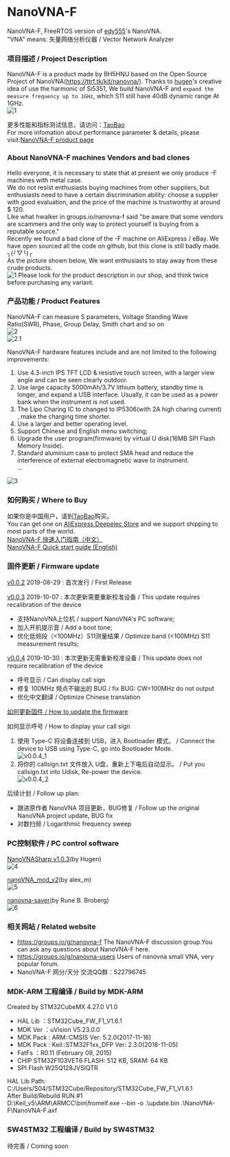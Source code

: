 # NanoVNA-F
NanoVNA-F, FreeRTOS version of [edy555](https://github.com/ttrftech/NanoVNA)'s NanoVNA.  
"VNA" means: 矢量网络分析仪器 / Vector Network Analyzer  

### 项目描述 / Project Description
NanoVNA-F is a product made by BH5HNU based on the Open Source Project of NanoVNA(https://ttrf.tk/kit/nanovna/).
Thanks to [hugen](https://github.com/hugen79/NanoVNA-H)'s creative idea of use the harmonic of Si5351, We build NanoVNA-F and `expand the measure frequency up to 1GHz`, which S11 still have 40dB dynamic range At 1GHz.  
![1](https://s1.imgsha.com/2019/10/07/NanoVNA-F_main_pic.jpg)  

更多性能和指标测试信息，请访问：[TaoBao](https://hamelec.taobao.com)  
For more infomation about performance parameter & details, please visit:[NanoVNA-F product page](https://www.aliexpress.com/item/4000402236126.html)  

### About NanoVNA-F machines Vendors and bad clones
Hello everyone, it is necessary to state that at present we only produce -F machines with metal case.  
We do not resist enthusiasts buying machines from other suppliers, but enthusiasts need to have a certain discrimination ability: choose a supplier with good evaluation, and the price of the machine is trustworthy at around $ 120.  
Like what hwalker in groups.io/nanovna-f said "be aware that some vendors are scammers and the only way to protect yourself is buying from a reputable source."  
Recently we found a bad clone of the -F machine on AliExpress / eBay. We have open sourced all the code on github, but this clone is still badly made. ╮(╯▽╰)╭  
As the picture shown below, We want enthusiasts to stay away from these crude products.  
![1](https://s1.imgsha.com/2019/11/30/Bad_Clone.jpg)
Please look for the product description in our shop, and think twice before purchasing any variant.  

### 产品功能 / Product Features
NanoVNA-F can measure S parameters, Voltage Standing Wave Ratio(SWR), Phase, Group Delay, Smith chart and so on  
![2](https://s1.imgsha.com/2019/11/25/NanoVNA-F_rf_kit_s21_logo.jpg)  
![2.1](https://s1.imgsha.com/2019/11/25/NanoVNA-F_rf_kit_s11_logo.jpg)  

NanoVNA-F hardware features include and are not limited to the following improvements:  
1. Use 4.3-inch IPS TFT LCD & resistive touch screen, with a larger view angle and can be seen clearly outdoor.  
2. Use large capacity 5000mAh/3.7V lithium battery, standby time is longer, and expand a USB interface. Usually, it can be used as a power bank when the instrument is not used.  
3. The Lipo Charing IC to changed to IP5306(with 2A high charing current) , make the charging time shorter.  
4. Use a larger and better operating level.  
5. Support Chinese and English menu switching;  
6. Upgrade the user program(firmware) by virtual U disk(16MB SPI Flash Memory Inside).  
7. Standard aluminium case to protect SMA head and reduce the interference of external electromagnetic wave to instrument.  
...  

![3](https://s1.imgsha.com/2019/10/07/NanoVNA-F_block_diagram.png)  

### 如何购买 / Where to Buy
如果你是中国用户，请到[TaoBao](https://hamelec.taobao.com)购买。  
You can get one on [AliExpress Deepelec Store](https://deepelec.aliexpress.com) and we support shipping to most parts of the world.  
[NanoVNA-F 快速入门指南（中文）](http://www.deepelec.com/files/NanoVNA-F_Menu_Structure_Quick_start_guide_v1.1_zh-cn.pdf)  
[NanoVNA-F Quick start guide (English)](http://www.deepelec.com/files/NanoVNA-F_Menu_Structure_Quick_start_guide_v1.1.pdf)  

### 固件更新 / Firmware update
[v0.0.2](http://www.deepelec.com/files/NanoVNA-F_APP_v0.0.2.zip) 2019-08-29 : 首次发行 / First Release  

[v0.0.3](http://www.deepelec.com/files/NanoVNA-F_APP_v0.0.3.zip) 2019-10-07 : 本次更新需要重新校准设备 / This update requires recalibration of the device  
* 支持NanoVNA上位机 / support NanoVNA's PC software;
* 加入开机提示音 / Add a boot tone;
* 优化低频段（<100MHz）S11测量结果 / Optimize band (<100MHz) S11 measurement results;  

[v0.0.4](http://www.deepelec.com/files/NanoVNA-F_APP_v0.0.4.zip) 2019-10-30 : 本次更新无需重新校准设备 / This update does not require recalibration of the device  
* 呼号显示 / Can display call sign
* 修复 100MHz 频点不输出的 BUG / fix BUG: CW=100MHz do not output
* 优化中文翻译 / Optimize Chinese translation

[如何更新固件 / How to update the firmware](https://github.com/flyoob/NanoVNA-F_Boot)

如何显示呼号 / How to display your call sign
1. 使用 Type-C 将设备连接到 USB，进入 Bootloader 模式。 / Connect the device to USB using Type-C, go into Bootloader Mode.  
![v0.0.4_1](https://s1.imgsha.com/2019/10/30/v0.0.4_3.png)
2. 将你的 callsign.txt 文件放入 U盘，重新上下电后自动显示。 / Put you callsign.txt into Udisk, Re-power the device.  
![v0.0.4_2](https://s1.imgsha.com/2019/10/30/v0.0.4_1.jpg)

后续计划 / Follow up plan:
* 跟进原作者 NanoVNA 项目更新，BUG修复 / Follow up the original NanoVNA project update, BUG fix
* 对数扫频 / Logarithmic frequency sweep

### PC控制软件 / PC control software
[NanoVNASharp v1.0.3](http://www.deepelec.com/files/NanoVNASharp.zip)(by Hugen)  
![4](https://s1.imgsha.com/2019/10/07/NanoVNASharp.jpg)

[nanoVNA_mod_v2](http://www.deepelec.com/files/nanoVNA_mod_v2.zip)(by alex_m)  
![5](https://s1.imgsha.com/2019/10/07/nanoVNA_mod_v2.jpg)

[nanovna-saver](https://github.com/mihtjel/nanovna-saver/releases)(by Rune B. Broberg)  
![6](https://s1.imgsha.com/2019/10/07/nanovna-saver.v0.1.0.jpg)

### 相关网站 / Related website
* https://groups.io/g/nanovna-f The NanoVNA-F discussion group.You can ask any questions about NanoVNA-F here.
* https://groups.io/g/nanovna-users Users of nanovna small VNA, very popular forum.
* NanoVNA-F 网分/天分 交流QQ群：522796745

### MDK-ARM 工程编译 / Build by MDK-ARM
Created by STM32CubeMX 4.27.0 V1.0
* HAL Lib  ：STM32Cube_FW_F1_V1.6.1
* MDK Ver  ：uVision V5.23.0.0
* MDK Pack : ARM::CMSIS Ver: 5.2.0(2017-11-16)
* MDK Pack : Keil::STM32F1xx_DFP Ver: 2.3.0(2018-11-05)
* FatFs    ：R0.11 (February 09, 2015)
* CHIP
STM32F103VET6 FLASH: 512 KB, SRAM: 64 KB
* SPI Flash
W25Q128JVSIQTR

HAL Lib Path: C:/Users/S04/STM32Cube/Repository/STM32Cube_FW_F1_V1.6.1  
After Build/Rebuild RUN #1  
D:\Keil_v5\ARM\ARMCC\bin\fromelf.exe --bin -o .\update.bin .\NanoVNA-F\NanoVNA-F.axf  

### SW4STM32 工程编译 / Build by SW4STM32
待完善 / Coming soon
